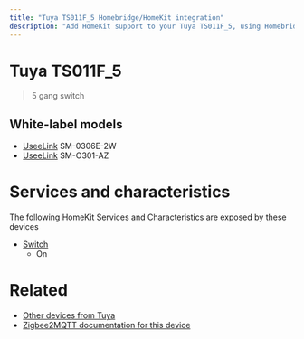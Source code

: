 ```yaml
---
title: "Tuya TS011F_5 Homebridge/HomeKit integration"
description: "Add HomeKit support to your Tuya TS011F_5, using Homebridge, Zigbee2MQTT and homebridge-z2m."
---
```

<!---
This file has been GENERATED using src/docgen/docgen.ts
DO NOT EDIT THIS FILE MANUALLY!
-->
# Tuya TS011F_5
> 5 gang switch


## White-label models
* [UseeLink](../index.md#useelink) SM-0306E-2W
* [UseeLink](../index.md#useelink) SM-O301-AZ

# Services and characteristics
The following HomeKit Services and Characteristics are exposed by
these devices

* [Switch](../../switch.md)
  * On


# Related
* [Other devices from Tuya](../index.md#tuya)
* [Zigbee2MQTT documentation for this device](https://www.zigbee2mqtt.io/devices/TS011F_5.html)